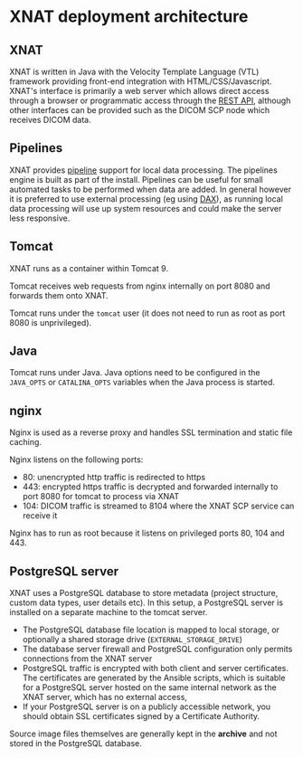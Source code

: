 # XNAT deployment architecture

## XNAT

XNAT is written in Java with the Velocity Template Language (VTL) framework providing
front-end integration with HTML/CSS/Javascript. XNAT's interface is primarily a web
server which allows direct access through a browser or programmatic access through the
[REST API](https://wiki.xnat.org/display/XAPI/XNAT+REST+API+Directory), although other interfaces
can be provided such as the DICOM SCP node which receives DICOM data.

## Pipelines

XNAT provides [pipeline](https://wiki.xnat.org/documentation/how-to-use-xnat/adding-pipelines-to-your-project) support for local data processing. The pipelines
engine is built as part of the install. Pipelines can be useful for small automated
tasks to be performed when data are added. In general however it is preferred to use
external processing (eg using [DAX](https://dax.readthedocs.io/en/latest/)), as running
local data processing will use up system resources and could make the server less responsive.

## Tomcat

XNAT runs as a container within Tomcat 9.

Tomcat receives web requests from nginx internally on port 8080 and forwards them onto XNAT.

Tomcat runs under the `tomcat` user (it does not need to run as root as port 8080 is unprivileged).

## Java

Tomcat runs under Java. Java options need to be configured in the `JAVA_OPTS` or `CATALINA_OPTS` variables
when the Java process is started.

## nginx

Nginx is used as a reverse proxy and handles SSL termination and static file caching.

Nginx listens on the following ports:

- 80: unencrypted http traffic is redirected to https
- 443: encrypted https traffic is decrypted and forwarded internally to port 8080 for tomcat to process via XNAT
- 104: DICOM traffic is streamed to 8104 where the XNAT SCP service can receive it

Nginx has to run as root because it listens on privileged ports 80, 104 and 443.

## PostgreSQL server

XNAT uses a PostgreSQL database to store metadata (project structure, custom data types, user details etc).
In this setup, a PostgreSQL server is installed on a separate machine to the tomcat server.

- The PostgreSQL database file location is mapped to local storage, or optionally a shared storage drive (`EXTERNAL_STORAGE_DRIVE`)
- The database server firewall and PostgreSQL configuration only permits connections from the XNAT server
- PostgreSQL traffic is encrypted with both client and server certificates. The certificates are generated by
  the Ansible scripts, which is suitable for a PostgreSQL server hosted on the same internal network as the XNAT server,
  which has no external access,
- If your PostgreSQL server is on a publicly accessible network, you should obtain SSL certificates signed by a Certificate Authority.

Source image files themselves are generally kept in the **archive** and not stored in the PostgreSQL database.
